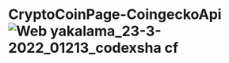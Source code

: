 # CryptoCoinPage-CoingeckoApi![Web yakalama_23-3-2022_01213_codexsha cf](https://user-images.githubusercontent.com/56938716/159576873-8c93d026-a5e8-4728-9ded-0c93ad672222.jpeg)

